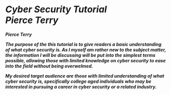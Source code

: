 # ***Cyber Security Tutorial <br> **_Pierce Terry_*****
***_Pierce Terry_***
**_<p>The purpose of the this tutorial is to give readers a basic understanding of what cyber security is. As I myself am rather new to the subject matter, the information I will be discussing will be put into the simplest terms possible, allowing those with limited knowledge on cyber security to ease into the field without being overwelmed.</p>_**
**_<p>My desired target audience are those with limited understanding of what cyber security is, specifically college aged individuals who may be interested in pursuing a career in cyber security or a related industry.</p>_**
